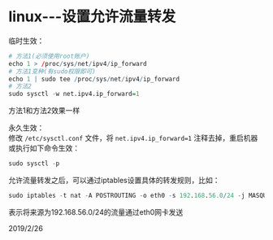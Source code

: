 # linux---设置允许流量转发

临时生效：  
```r
# 方法1(必须使用root账户)
echo 1 > /proc/sys/net/ipv4/ip_forward
# 方法1变种(有sudo权限即可)
echo 1 | sudo tee /proc/sys/net/ipv4/ip_forward
# 方法2
sudo sysctl -w net.ipv4.ip_forward=1
```
方法1和方法2效果一样  

永久生效：  
修改 `/etc/sysctl.conf` 文件，将 `net.ipv4.ip_forward=1` 注释去掉，重启机器或执行如下命令生效：  
```r
sudo sysctl -p
```

允许流量转发之后，可以通过iptables设置具体的转发规则，比如：  
```r
sudo iptables -t nat -A POSTROUTING -o eth0 -s 192.168.56.0/24 -j MASQUERADE
```
表示将来源为192.168.56.0/24的流量通过eth0网卡发送  


2019/2/26  
